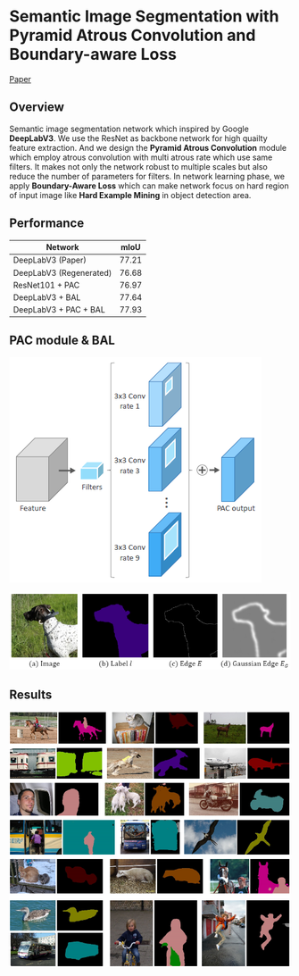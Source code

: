 # Semantic Image Segmentation with Pyramid Atrous Convolution and Boundary-aware Loss

[Paper](https://github.com/Tamuel/TF_SemanticSegmentation/blob/master/Semantic%20Image%20Segmentation%20with%20Pyramid%20Atrous%20Convolution%20and%20Boundary-aware%20Loss%20Paper%20(Dongkyu%20Yu%20_%20POSTECH).pdf)

## Overview
Semantic image segmentation network which inspired by Google **DeepLabV3**. We use the ResNet as backbone network for high quailty feature extraction. And we design the **Pyramid Atrous Convolution** module which employ atrous convolution with multi atrous rate which use same filters. It makes not only the network robust to multiple scales but also reduce the number of parameters for filters. In network learning phase, we apply **Boundary-Aware Loss** which can make network focus on hard region of input image like **Hard Example Mining** in object detection area.

## Performance
| Network | mIoU |
|---|---|
|DeepLabV3 (Paper) | 77.21 |
|DeepLabV3 (Regenerated) | 76.68 |
|ResNet101 + PAC | 76.97 |
|DeepLabV3 + BAL | 77.64 |
|DeepLabV3 + PAC + BAL | 77.93 |

## PAC module & BAL
![PAC](https://github.com/Tamuel/TF_SemanticSegmentation/blob/master/assets/Pyramid%20atrous%20convolution%20module.png)

![BAL](https://github.com/Tamuel/TF_SemanticSegmentation/blob/master/assets/Gaussian%20edge.png)


## Results
![result_image](https://github.com/Tamuel/TF_SemanticSegmentation/blob/master/assets/results.png)
